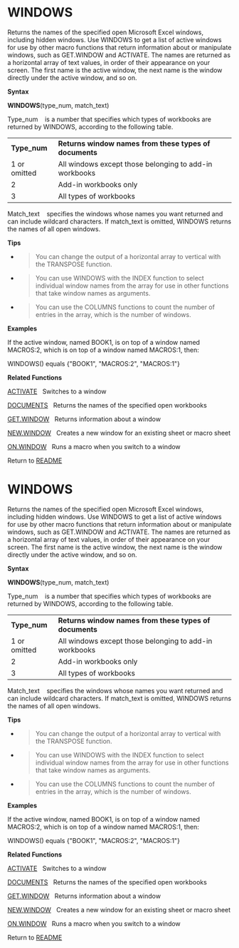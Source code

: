 # WINDOWS

Returns the names of the specified open Microsoft Excel windows,
including hidden windows. Use WINDOWS to get a list of active windows
for use by other macro functions that return information about or
manipulate windows, such as GET.WINDOW and ACTIVATE. The names are
returned as a horizontal array of text values, in order of their
appearance on your screen. The first name is the active window, the next
name is the window directly under the active window, and so on.

**Syntax**

**WINDOWS**(type\_num, match\_text)

Type\_num&nbsp;&nbsp;&nbsp;&nbsp;is a number that specifies which types
of workbooks are returned by WINDOWS, according to the following table.

|               |                                                        |
| ------------- | ------------------------------------------------------ |
| **Type\_num** | **Returns window names from these types of documents** |
| 1 or omitted  | All windows except those belonging to add-in workbooks |
| 2             | Add-in workbooks only                                  |
| 3             | All types of workbooks                                 |

Match\_text&nbsp;&nbsp;&nbsp;&nbsp;specifies the windows whose names you
want returned and can include wildcard characters. If match\_text is
omitted, WINDOWS returns the names of all open windows.

**Tips**

  - > You can change the output of a horizontal array to vertical with
    > the TRANSPOSE function.

  - > You can use WINDOWS with the INDEX function to select individual
    > window names from the array for use in other functions that take
    > window names as arguments.

  - > You can use the COLUMNS functions to count the number of entries
    > in the array, which is the number of windows.


**Examples**

If the active window, named BOOK1, is on top of a window named MACROS:2,
which is on top of a window named MACROS:1, then:

WINDOWS() equals {"BOOK1", "MACROS:2", "MACROS:1"}

**Related Functions**

[ACTIVATE](ACTIVATE.md)&nbsp;&nbsp;&nbsp;Switches to a window

[DOCUMENTS](DOCUMENTS.md)&nbsp;&nbsp;&nbsp;Returns the names of the specified open
workbooks

[GET.WINDOW](GET.WINDOW.md)&nbsp;&nbsp;&nbsp;Returns information about a window

[NEW.WINDOW](NEW.WINDOW.md)&nbsp;&nbsp;&nbsp;Creates a new window for an existing sheet
or macro sheet

[ON.WINDOW](ON.WINDOW.md)&nbsp;&nbsp;&nbsp;Runs a macro when you switch to a window



Return to [README](README.md#W)

# WINDOWS

Returns the names of the specified open Microsoft Excel windows,
including hidden windows. Use WINDOWS to get a list of active windows
for use by other macro functions that return information about or
manipulate windows, such as GET.WINDOW and ACTIVATE. The names are
returned as a horizontal array of text values, in order of their
appearance on your screen. The first name is the active window, the next
name is the window directly under the active window, and so on.

**Syntax**

**WINDOWS**(type\_num, match\_text)

Type\_num&nbsp;&nbsp;&nbsp;&nbsp;is a number that specifies which types
of workbooks are returned by WINDOWS, according to the following table.

|               |                                                        |
| ------------- | ------------------------------------------------------ |
| **Type\_num** | **Returns window names from these types of documents** |
| 1 or omitted  | All windows except those belonging to add-in workbooks |
| 2             | Add-in workbooks only                                  |
| 3             | All types of workbooks                                 |

Match\_text&nbsp;&nbsp;&nbsp;&nbsp;specifies the windows whose names you
want returned and can include wildcard characters. If match\_text is
omitted, WINDOWS returns the names of all open windows.

**Tips**

  - > You can change the output of a horizontal array to vertical with
    > the TRANSPOSE function.

  - > You can use WINDOWS with the INDEX function to select individual
    > window names from the array for use in other functions that take
    > window names as arguments.

  - > You can use the COLUMNS functions to count the number of entries
    > in the array, which is the number of windows.


**Examples**

If the active window, named BOOK1, is on top of a window named MACROS:2,
which is on top of a window named MACROS:1, then:

WINDOWS() equals {"BOOK1", "MACROS:2", "MACROS:1"}

**Related Functions**

[ACTIVATE](ACTIVATE.md)&nbsp;&nbsp;&nbsp;Switches to a window

[DOCUMENTS](DOCUMENTS.md)&nbsp;&nbsp;&nbsp;Returns the names of the specified open
workbooks

[GET.WINDOW](GET.WINDOW.md)&nbsp;&nbsp;&nbsp;Returns information about a window

[NEW.WINDOW](NEW.WINDOW.md)&nbsp;&nbsp;&nbsp;Creates a new window for an existing sheet
or macro sheet

[ON.WINDOW](ON.WINDOW.md)&nbsp;&nbsp;&nbsp;Runs a macro when you switch to a window



Return to [README](README.md#W)

